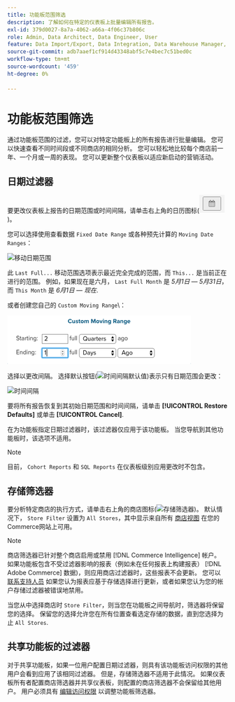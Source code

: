 ```yaml
---
title: 功能板范围筛选
description: 了解如何在特定的仪表板上批量编辑所有报告。
exl-id: 379d0027-8a7a-4062-a66a-4f06c37b806c
role: Admin, Data Architect, Data Engineer, User
feature: Data Import/Export, Data Integration, Data Warehouse Manager, Commerce Tables
source-git-commit: adb7aaef1cf914d43348abf5c7e4bec7c51bed0c
workflow-type: tm+mt
source-wordcount: '459'
ht-degree: 0%

---
```


# 功能板范围筛选

通过功能板范围的过滤，您可以对特定功能板上的所有报告进行批量编辑。 您可以快速查看不同时间段或不同商店的相同分析。 您可以轻松地比较每个商店前一年、一个月或一周的表现。 您可以更新整个仪表板以适应新启动的营销活动。

## 日期过滤器

要更改仪表板上报告的日期范围或时间间隔，请单击右上角的日历图标(![日历](../../assets/calendar-button.png))。

您可以选择使用查看数据 `Fixed Date Range` 或各种预先计算的 `Moving Date Ranges`：

![移动日期范围](../../assets/moving_date_ranges.png)

此 `Last Full...` 移动范围选项表示最近完全完成的范围，而 `This...` 是当前正在进行的范围。 例如，如果现在是六月， `Last Full Month` 是 _5月1日 — 5月31日_，而 `This Month` 是 _6月1日 — 现在_.

或者创建您自己的 `Custom Moving Range`\：

![自定移动范围](../../assets/custom-moving-range.png)

选择以更改间隔。 选择默认按钮(![时间间隔默认值](../../assets/time_interval_default.png))表示只有日期范围会更改：

![时间间隔](../../assets/time_interval.png)

要将所有报告恢复到其初始日期范围和时间间隔，请单击 **[!UICONTROL Restore Defaults]** 或单击 **[!UICONTROL Cancel]**.

在为功能板指定日期过滤器时，该过滤器仅应用于该功能板。 当您导航到其他功能板时，该选项不适用。

>[!NOTE]
>
>目前， `Cohort Reports` 和 `SQL Reports` 在仪表板级别应用更改时不包含。

## 存储筛选器

要分析特定商店的执行方式，请单击右上角的商店图标(![存储筛选器](../../assets/store-filter.png))。 默认情况下， `Store Filter` 设置为 `All Stores`，其中显示来自所有 [商店视图](https://experienceleague.adobe.com/docs/commerce-admin/stores-sales/site-store/store-views.html) 在您的Commerce网站上可用。

>[!NOTE]
>
>商店筛选器已针对整个商店启用或禁用 [!DNL Commerce Intelligence] 帐户。 如果功能板包含不受过滤器影响的报表（例如未在任何报表上构建报表） [!DNL Adobe Commerce] 数据)，则应用商店过滤器时，这些报表不会更新。 您可以 [联系支持人员](https://experienceleague.adobe.com/docs/commerce-knowledge-base/kb/troubleshooting/miscellaneous/mbi-service-policies.html) 如果您认为报表应基于存储选择进行更新，或者如果您认为您的帐户存储过滤器被错误地禁用。

当您从中选择商店时 `Store Filter`，则当您在功能板之间导航时，筛选器将保留您的选择。 保留您的选择允许您在所有位置查看选定存储的数据，直到您选择为止 `All Stores`.

## 共享功能板的过滤器

对于共享功能板，如果一位用户配置日期过滤器，则具有该功能板访问权限的其他用户会看到应用了该相同过滤器。 但是，存储筛选器不适用于此情况。 如果仪表板所有者配置商店筛选器并共享仪表板，则配置的商店筛选器不会保留给其他用户。 用户必须具有 [编辑访问权限](../../data-user/dashboards/share-dashboard-with-users.md) 以调整功能板筛选器。

